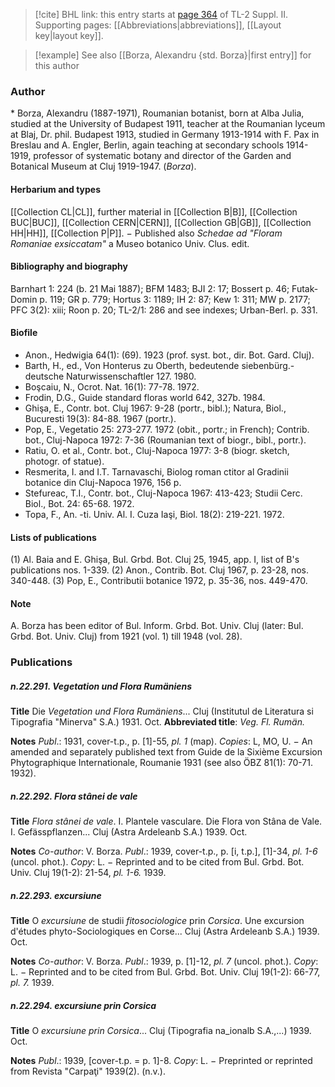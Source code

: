 > [!cite] BHL link: this entry starts at [page 364](https://www.biodiversitylibrary.org/item/103859#page/374/mode/1up) of TL-2 Suppl. II.
> Supporting pages: [[Abbreviations|abbreviations]], [[Layout key|layout key]].

> [!example] See also [[Borza, Alexandru {std. Borza}|first entry]] for this author

### Author

\* Borza, Alexandru (1887-1971), Roumanian botanist, born at Alba Julia, studied at the University of Budapest 1911, teacher at the Roumanian lyceum at Blaj, Dr. phil. Budapest 1913, studied in Germany 1913-1914 with F. Pax in Breslau and A. Engler, Berlin, again teaching at secondary schools 1914-1919, professor of systematic botany and director of the Garden and Botanical Museum at Cluj 1919-1947. (*Borza*).

#### Herbarium and types

[[Collection CL|CL]], further material in [[Collection B|B]], [[Collection BUC|BUC]], [[Collection CERN|CERN]], [[Collection GB|GB]], [[Collection HH|HH]], [[Collection P|P]]. − Published also *Schedae ad "Floram Romaniae exsiccatam"* a Museo botanico Univ. Clus. edit.

#### Bibliography and biography

Barnhart 1: 224 (b. 21 Mai 1887); BFM 1483; BJI 2: 17; Bossert p. 46; Futak-Domin p. 119; GR p. 779; Hortus 3: 1189; IH 2: 87; Kew 1: 311; MW p. 2177; PFC 3(2): xiii; Roon p. 20; TL-2/1: 286 and see indexes; Urban-Berl. p. 331.

#### Biofile

- Anon., Hedwigia 64(1): (69). 1923 (prof. syst. bot., dir. Bot. Gard. Cluj).
- Barth, H., ed., Von Honterus zu Oberth, bedeutende siebenbürg.-deutsche Naturwissenschaftler 127. 1980.
- Boşcaiu, N., Ocrot. Nat. 16(1): 77-78. 1972.
- Frodin, D.G., Guide standard floras world 642, 327b. 1984.
- Ghişa, E., Contr. bot. Cluj 1967: 9-28 (portr., bibl.); Natura, Biol., Bucuresti 19(3): 84-88. 1967 (portr.).
- Pop, E., Vegetatio 25: 273-277. 1972 (obit., portr.; in French); Contrib. bot., Cluj-Napoca 1972: 7-36 (Roumanian text of biogr., bibl., portr.).
- Ratiu, O. et al., Contr. bot., Cluj-Napoca 1977: 3-8 (biogr. sketch, photogr. of statue).
- Resmerita, I. and I.T. Tarnavaschi, Biolog roman ctitor al Gradinii botanice din Cluj-Napoca 1976, 156 p.
- Stefureac, T.I., Contr. bot., Cluj-Napoca 1967: 413-423; Studii Cerc. Biol., Bot. 24: 65-68. 1972.
- Topa, F., An. -ti. Univ. Al. I. Cuza Iaşi, Biol. 18(2): 219-221. 1972.

#### Lists of publications

(1) Al. Baia and E. Ghişa, Bul. Grbd. Bot. Cluj 25, 1945, app. I, list of B's publications nos. 1-339.
(2) Anon., Contrib. Bot. Cluj 1967, p. 23-28, nos. 340-448.
(3) Pop, E., Contributii botanice 1972, p. 35-36, nos. 449-470.

#### Note

A. Borza has been editor of Bul. Inform. Grbd. Bot. Univ. Cluj (later: Bul. Grbd. Bot. Univ. Cluj) from 1921 (vol. 1) till 1948 (vol. 28).

### Publications

##### n.22.291. Vegetation und Flora Rumäniens

**Title**
Die *Vegetation und Flora Rumäniens*... Cluj (Institutul de Literatura si Tipografia "Minerva" S.A.) 1931. Oct.
**Abbreviated title**: *Veg. Fl. Rumän.*

**Notes**
*Publ*.: 1931, cover-t.p., p. \[1\]-55, *pl. 1* (map). *Copies*: L, MO, U. − An amended and separately published text from Guide de la Sixième Excursion Phytographique Internationale, Roumanie 1931 (see also ÖBZ 81(1): 70-71. 1932).

##### n.22.292. Flora stânei de vale

**Title**
*Flora stânei de vale*. I. Plantele vasculare. Die Flora von Stâna de Vale. I. Gefässpflanzen... Cluj (Astra Ardeleanb S.A.) 1939. Oct.

**Notes**
*Co-author*: V. Borza.
*Publ*.: 1939, cover-t.p., p. \[i, t.p.\], \[1\]-34, *pl. 1-6* (uncol. phot.). *Copy*: L. − Reprinted and to be cited from Bul. Grbd. Bot. Univ. Cluj 19(1-2): 21-54, *pl. 1-6.* 1939.

##### n.22.293. excursiune

**Title**
O *excursiune* de studii *fitosociologice* prin *Corsica*. Une excursion d'études phyto-Sociologiques en Corse... Cluj (Astra Ardeleanb S.A.) 1939. Oct.

**Notes**
*Co-author*: V. Borza.
*Publ*.: 1939, p. \[1\]-12, *pl. 7* (uncol. phot.). *Copy*: L. − Reprinted and to be cited from Bul. Grbd. Bot. Univ. Cluj 19(1-2): 66-77, *pl. 7.* 1939.

##### n.22.294. excursiune prin Corsica

**Title**
O *excursiune prin Corsica*... Cluj (Tipografia na\_ionalb S.A.,...) 1939. Oct.

**Notes**
*Publ*.: 1939, \[cover-t.p. = p. 1\]-8. *Copy*: L. − Preprinted or reprinted from Revista "Carpaţi" 1939(2). (n.v.).


